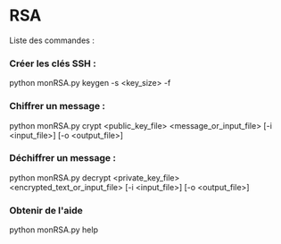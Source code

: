 # RSA

Liste des commandes :

### Créer les clés SSH :
python monRSA.py keygen -s <key_size> -f <filename>

### Chiffrer un message :
python monRSA.py crypt <public_key_file> <message_or_input_file> [-i <input_file>] [-o <output_file>]

### Déchiffrer un message :
python monRSA.py decrypt <private_key_file> <encrypted_text_or_input_file> [-i <input_file>] [-o <output_file>]

### Obtenir de l'aide
python monRSA.py help
